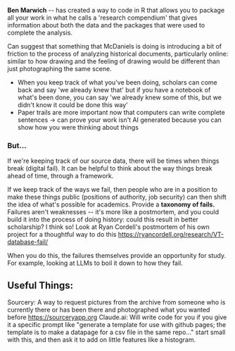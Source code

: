 **Ben Marwich** -- has created a way to code in R that allows you to package all your work in what he calls a 'research compendium' that gives information about both the data and the packages that were used to complete the analysis.

Can suggest that something that McDaniels is doing is introducing a bit of friction to the process of analyzing historical documents, particularly online: similar to how drawing and the feeling of drawing would be different than just photographing the same scene. 
- When you keep track of what you've been doing, scholars can come back and say 'we already knew that' but if you have a notebook of what's been done, you can say 'we already knew some of this, but we didn't know it could be done this way'
- Paper trails are more important now that computers can write complete sentences -> can prove your work isn't AI generated because you can show how you were thinking about things
### But...
If we're keeping track of our source data, there will be times when things break (digital fail). It can be helpful to think about the way things break ahead of time, through a framework.

If we keep track of the ways we fail, then people who are in a position to make these things public (positions of authority, job security) can then shift the idea of what's possible for academics. Provide a **taxonomy of fails.** Failures aren't weaknesses -- it's more like a postmortem, and you could build it into the process of doing history: could this result in better scholarship? I think so! Look at Ryan Cordell's postmortem of his own project for a thoughtful way to do this https://ryancordell.org/research/VT-database-fail/

When you do this, the failures themselves provide an opportunity for study. For example, looking at LLMs to boil it down to how they fail.
## Useful Things:
Sourcery: A way to request pictures from the archive from someone who is currently there or has been there and photographed what you wanted before https://sourceryapp.org
Claude.ai: Will write code for you if you give it a specific prompt like "generate a template for use with github pages; the template is to make a datapage for a csv file in the same repo..." start small with this, and then ask it to add on little features like a histogram.